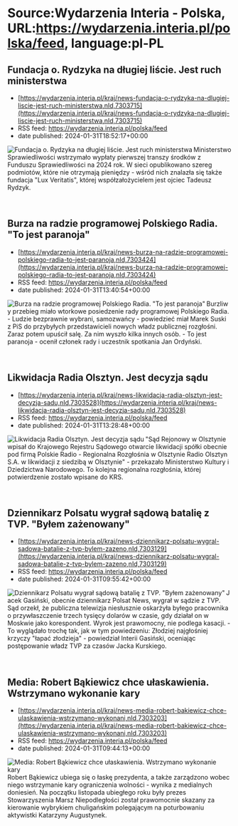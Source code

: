 # Source:Wydarzenia Interia - Polska, URL:https://wydarzenia.interia.pl/polska/feed, language:pl-PL

## Fundacja o. Rydzyka na długiej liście. Jest ruch ministerstwa
 - [https://wydarzenia.interia.pl/kraj/news-fundacja-o-rydzyka-na-dlugiej-liscie-jest-ruch-ministerstwa,nId,7303715](https://wydarzenia.interia.pl/kraj/news-fundacja-o-rydzyka-na-dlugiej-liscie-jest-ruch-ministerstwa,nId,7303715)
 - RSS feed: https://wydarzenia.interia.pl/polska/feed
 - date published: 2024-01-31T18:52:17+00:00

<p><a href="https://wydarzenia.interia.pl/kraj/news-fundacja-o-rydzyka-na-dlugiej-liscie-jest-ruch-ministerstwa,nId,7303715"><img align="left" alt="Fundacja o. Rydzyka na długiej liście. Jest ruch ministerstwa" src="https://i.iplsc.com/fundacja-o-rydzyka-na-dlugiej-liscie-jest-ruch-ministerstwa/000ICOYDS6HV1HA3-C321.jpg" /></a>Ministerstwo Sprawiedliwości wstrzymało wypłaty pierwszej transzy środków z Funduszu Sprawiedliwości na 2024 rok. W sieci opublikowano szereg podmiotów, które nie otrzymają pieniędzy - wśród nich znalazła się także fundacja &quot;Lux Veritatis&quot;, której współzałożycielem jest ojciec Tadeusz Rydzyk. </p><br clear="all" />

## Burza na radzie programowej Polskiego Radia. "To jest paranoja"
 - [https://wydarzenia.interia.pl/kraj/news-burza-na-radzie-programowej-polskiego-radia-to-jest-paranoja,nId,7303424](https://wydarzenia.interia.pl/kraj/news-burza-na-radzie-programowej-polskiego-radia-to-jest-paranoja,nId,7303424)
 - RSS feed: https://wydarzenia.interia.pl/polska/feed
 - date published: 2024-01-31T13:40:54+00:00

<p><a href="https://wydarzenia.interia.pl/kraj/news-burza-na-radzie-programowej-polskiego-radia-to-jest-paranoja,nId,7303424"><img align="left" alt="Burza na radzie programowej Polskiego Radia. &quot;To jest paranoja&quot;" src="https://i.iplsc.com/burza-na-radzie-programowej-polskiego-radia-to-jest-paranoja/000II9H2E25I448R-C321.jpg" /></a>Burzliwy przebieg miało wtorkowe posiedzenie rady programowej Polskiego Radia. - Ludzie bezprawnie wybrani, samozwańcy - powiedzieć miał Marek Suski z PiS do przybyłych przedstawicieli nowych władz publicznej rozgłośni. Zaraz potem upuścił salę. Za nim wyszło kilka innych osób. - To jest paranoja - ocenił członek rady i uczestnik spotkania Jan Ordyński.</p><br clear="all" />

## Likwidacja Radia Olsztyn. Jest decyzja sądu
 - [https://wydarzenia.interia.pl/kraj/news-likwidacja-radia-olsztyn-jest-decyzja-sadu,nId,7303528](https://wydarzenia.interia.pl/kraj/news-likwidacja-radia-olsztyn-jest-decyzja-sadu,nId,7303528)
 - RSS feed: https://wydarzenia.interia.pl/polska/feed
 - date published: 2024-01-31T13:28:48+00:00

<p><a href="https://wydarzenia.interia.pl/kraj/news-likwidacja-radia-olsztyn-jest-decyzja-sadu,nId,7303528"><img align="left" alt="Likwidacja Radia Olsztyn. Jest decyzja sądu" src="https://i.iplsc.com/likwidacja-radia-olsztyn-jest-decyzja-sadu/000IIA5L1WHQA88I-C321.jpg" /></a>&quot;Sąd Rejonowy w Olsztynie wpisał do Krajowego Rejestru Sądowego otwarcie likwidacji spółki obecnie pod firmą Polskie Radio - Regionalna Rozgłośnia w Olsztynie Radio Olsztyn S.A. w likwidacji z siedzibą w Olsztynie&quot; - przekazało Ministerstwo Kultury i Dziedzictwa Narodowego. To kolejna regionalna rozgłośnia, której potwierdzenie zostało wpisane do KRS.</p><br clear="all" />

## Dziennikarz Polsatu wygrał sądową batalię z TVP. "Byłem zażenowany"
 - [https://wydarzenia.interia.pl/kraj/news-dziennikarz-polsatu-wygral-sadowa-batalie-z-tvp-bylem-zazeno,nId,7303129](https://wydarzenia.interia.pl/kraj/news-dziennikarz-polsatu-wygral-sadowa-batalie-z-tvp-bylem-zazeno,nId,7303129)
 - RSS feed: https://wydarzenia.interia.pl/polska/feed
 - date published: 2024-01-31T09:55:42+00:00

<p><a href="https://wydarzenia.interia.pl/kraj/news-dziennikarz-polsatu-wygral-sadowa-batalie-z-tvp-bylem-zazeno,nId,7303129"><img align="left" alt="Dziennikarz Polsatu wygrał sądową batalię z TVP. &quot;Byłem zażenowany&quot;" src="https://i.iplsc.com/dziennikarz-polsatu-wygral-sadowa-batalie-z-tvp-bylem-zazeno/000II42VOKR5GTQB-C321.jpg" /></a>Jacek Gasiński, obecnie dziennikarz Polsat News, wygrał w sądzie z TVP. Sąd orzekł, że publiczna telewizja niesłusznie oskarżyła byłego pracownika o przywłaszczenie trzech tysięcy dolarów w czasie, gdy działał on w Moskwie jako korespondent. Wyrok jest prawomocny, nie podlega kasacji. - To wyglądało trochę tak, jak w tym powiedzeniu: Złodziej najgłośniej krzyczy &quot;łapać złodzieja&quot; - powiedział Interii Gasiński, oceniając postępowanie władz TVP za czasów Jacka Kurskiego.</p><br clear="all" />

## Media: Robert Bąkiewicz chce ułaskawienia. Wstrzymano wykonanie kary
 - [https://wydarzenia.interia.pl/kraj/news-media-robert-bakiewicz-chce-ulaskawienia-wstrzymano-wykonani,nId,7303203](https://wydarzenia.interia.pl/kraj/news-media-robert-bakiewicz-chce-ulaskawienia-wstrzymano-wykonani,nId,7303203)
 - RSS feed: https://wydarzenia.interia.pl/polska/feed
 - date published: 2024-01-31T09:44:13+00:00

<p><a href="https://wydarzenia.interia.pl/kraj/news-media-robert-bakiewicz-chce-ulaskawienia-wstrzymano-wykonani,nId,7303203"><img align="left" alt="Media: Robert Bąkiewicz chce ułaskawienia. Wstrzymano wykonanie kary" src="https://i.iplsc.com/media-robert-bakiewicz-chce-ulaskawienia-wstrzymano-wykonani/000GVMQUNYVJ4V40-C321.jpg" /></a>Robert Bąkiewicz ubiega się o łaskę prezydenta, a także zarządzono wobec niego wstrzymanie kary ograniczenia wolności - wynika z medialnych doniesień. Na początku listopada ubiegłego roku były prezes Stowarzyszenia Marsz Niepodległości został prawomocnie skazany za kierowanie wybrykiem chuligańskim polegającym na poturbowaniu aktywistki Katarzyny Augustynek. </p><br clear="all" />

